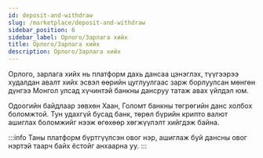 ```yaml
---
id: deposit-and-withdraw
slug: /marketplace/deposit-and-withdraw
sidebar_position: 6
sidebar_label: Орлого/Зарлага хийх
title: Орлого/Зарлага хийх
description: Орлого/Зарлага хийх
---
```


Орлого, зарлага хийх нь платформ дахь дансаа цэнэглэх, түүгээрээ худалдан авалт хийх эсвэл өөрийн цуглуулгаас зарж борлуулсан мөнгөн дүнгээ Монгол улсад хүчинтэй банкны дансруу татаж авах үйлдэл юм. 

Одоогийн байдлаар зөвхөн Хаан, Голомт банкны төгрөгийн данс холбох боломжтой. Тун удахгүй бусад банк, төрөл бүрийн крипто валют ашиглах боломжийг нээж өгөхөөр хөгжүүлэлт хийгдэж байна.

:::info
Таны платформ бүртгүүлсэн овог нэр, ашиглаж буй дансны овог нэртэй таарч байх ёстойг анхаарна уу.
:::